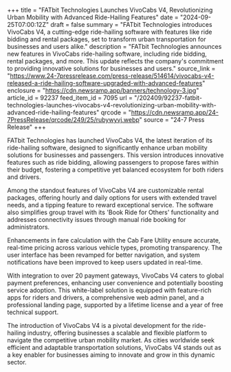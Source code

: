 +++
title = "FATbit Technologies Launches VivoCabs V4, Revolutionizing Urban Mobility with Advanced Ride-Hailing Features"
date = "2024-09-25T07:00:12Z"
draft = false
summary = "FATbit Technologies introduces VivoCabs V4, a cutting-edge ride-hailing software with features like ride bidding and rental packages, set to transform urban transportation for businesses and users alike."
description = "FATbit Technologies announces new features in VivoCabs ride-hailing software, including ride bidding, rental packages, and more. This update reflects the company's commitment to providing innovative solutions for businesses and users."
source_link = "https://www.24-7pressrelease.com/press-release/514614/vivocabs-v4-released-a-ride-hailing-software-upgraded-with-advanced-features"
enclosure = "https://cdn.newsramp.app/banners/technology-3.jpg"
article_id = 92237
feed_item_id = 7095
url = "/202409/92237-fatbit-technologies-launches-vivocabs-v4-revolutionizing-urban-mobility-with-advanced-ride-hailing-features"
qrcode = "https://cdn.newsramp.app/24-7PressRelease/qrcode/249/25/rubywyvj.webp"
source = "24-7 Press Release"
+++

<p>FATbit Technologies has launched VivoCabs V4, the latest iteration of its ride-hailing software, designed to significantly enhance urban mobility solutions for businesses and passengers. This version introduces innovative features such as ride bidding, allowing passengers to propose fares within their budget, fostering a competitive yet balanced ecosystem for both riders and drivers.</p><p>Among the standout features of VivoCabs V4 are customizable rental packages, offering hourly and daily options for users with extended travel needs, and a tipping feature to reward exceptional service. The software also simplifies group travel with its 'Book Ride for Others' functionality and addresses connectivity issues through manual ride booking for administrators.</p><p>Enhancements in fare calculation with the Cab Fare Utility ensure accurate, real-time pricing across various vehicle types, promoting transparency. The user interface has been revamped for better navigation, and system notifications have been improved to keep users updated in real-time.</p><p>With integration to over 20 payment gateways, VivoCabs V4 caters to global payment preferences, enhancing user convenience and potentially boosting service adoption. This white-label solution is equipped with feature-rich apps for riders and drivers, a comprehensive web admin panel, and a professional landing page, supported by a lifetime license and a year of free technical support.</p><p>The introduction of VivoCabs V4 is a pivotal development for the ride-hailing industry, offering businesses a scalable and flexible platform to navigate the competitive urban mobility market. As cities worldwide seek efficient and adaptable transportation solutions, VivoCabs V4 stands out as a key enabler for businesses aiming to innovate and grow in this dynamic sector.</p>